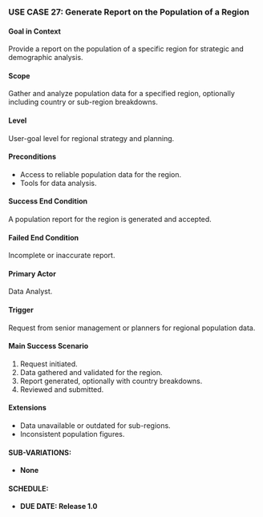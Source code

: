### **USE CASE 27: Generate Report on the Population of a Region**

#### **Goal in Context**
Provide a report on the population of a specific region for strategic and demographic analysis.

#### **Scope**
Gather and analyze population data for a specified region, optionally including country or sub-region breakdowns.

#### **Level**
User-goal level for regional strategy and planning.

#### **Preconditions**
- Access to reliable population data for the region.
- Tools for data analysis.

#### **Success End Condition**
A population report for the region is generated and accepted.

#### **Failed End Condition**
Incomplete or inaccurate report.

#### **Primary Actor**
Data Analyst.

#### **Trigger**
Request from senior management or planners for regional population data.

#### **Main Success Scenario**
1. Request initiated.
2. Data gathered and validated for the region.
3. Report generated, optionally with country breakdowns.
4. Reviewed and submitted.

#### **Extensions**
- Data unavailable or outdated for sub-regions.
- Inconsistent population figures.

#### **SUB-VARIATIONS**:
- **None**

#### **SCHEDULE**:
- **DUE DATE: Release 1.0**
